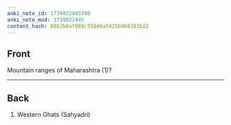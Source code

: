 ```yaml
---
anki_note_id: 1739932445740
anki_note_mod: 1739932445
content_hash: 8882b8af089c558d0a59256908381b22
---
```


## Front

Mountain ranges of Maharashtra (1)?

<hr/>

## Back

1. Western Ghats (Sahyadri)
